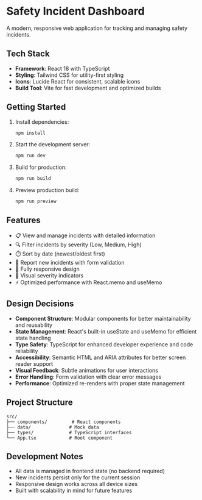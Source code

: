 # Safety Incident Dashboard

A modern, responsive web application for tracking and managing safety incidents.

## Tech Stack

- **Framework**: React 18 with TypeScript
- **Styling**: Tailwind CSS for utility-first styling
- **Icons**: Lucide React for consistent, scalable icons
- **Build Tool**: Vite for fast development and optimized builds

## Getting Started

1. Install dependencies:
   ```bash
   npm install
   ```

2. Start the development server:
   ```bash
   npm run dev
   ```

3. Build for production:
   ```bash
   npm run build
   ```

4. Preview production build:
   ```bash
   npm run preview
   ```

## Features

- 📋 View and manage incidents with detailed information
- 🔍 Filter incidents by severity (Low, Medium, High)
- ⏱️ Sort by date (newest/oldest first)
- 📝 Report new incidents with form validation
- 📱 Fully responsive design
- 🎨 Visual severity indicators
- ⚡ Optimized performance with React.memo and useMemo

## Design Decisions

- **Component Structure**: Modular components for better maintainability and reusability
- **State Management**: React's built-in useState and useMemo for efficient state handling
- **Type Safety**: TypeScript for enhanced developer experience and code reliability
- **Accessibility**: Semantic HTML and ARIA attributes for better screen reader support
- **Visual Feedback**: Subtle animations for user interactions
- **Error Handling**: Form validation with clear error messages
- **Performance**: Optimized re-renders with proper state management

## Project Structure

```
src/
├── components/         # React components
├── data/              # Mock data
├── types/             # TypeScript interfaces
└── App.tsx            # Root component
```

## Development Notes

- All data is managed in frontend state (no backend required)
- New incidents persist only for the current session
- Responsive design works across all device sizes
- Built with scalability in mind for future features